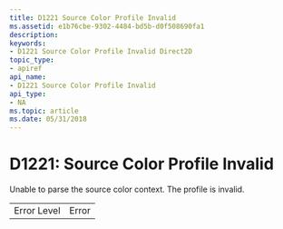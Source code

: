 ```yaml
---
title: D1221 Source Color Profile Invalid
ms.assetid: e1b76cbe-9302-4484-bd5b-d0f508690fa1
description: 
keywords:
- D1221 Source Color Profile Invalid Direct2D
topic_type:
- apiref
api_name:
- D1221 Source Color Profile Invalid
api_type:
- NA
ms.topic: article
ms.date: 05/31/2018
---
```


# D1221: Source Color Profile Invalid

Unable to parse the source color context. The profile is invalid.



|             |       |
|-------------|-------|
| Error Level | Error |



 

 

 




